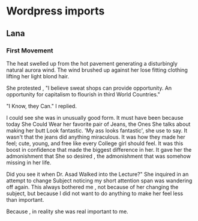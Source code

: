 # Wordpress imports
   ## Lana
   ### First Movement
   
The heat swelled up from the hot pavement generating a disturbingly natural aurora wind. The wind brushed up against her lose fitting clothing lifting her light blond hair.

She protested , "I believe sweat shops can provide opportunity. An opportunity for capitalism to flourish in third World Countries."

"I Know, they Can." I replied.

I could see she was in unusually good form. It must have been because today She Could Wear her favorite pair of Jeans, the Ones She talks about making her butt Look fantastic. 'My ass looks fantastic', she use to say. It wasn't that the jeans did anything miraculous. It was how they made her feel; cute, young, and free like every College girl should feel. It was this boost in confidence that made the biggest difference in her. It gave her the admonishment that She so desired , the admonishment that was somehow missing in her life.

Did you see it when Dr. Asad Walked into the Lecture?" She inquired in an attempt to change Subject noticing my short attention span was wandering off again. This always bothered me , not because of her changing the subject, but because I did not want to do anything to make her feel less than important. 

Because , in reality she was real important to me.
